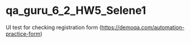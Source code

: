 # qa_guru_6_2_HW5_Selene1
UI test for checking registration form (https://demoqa.com/automation-practice-form)
